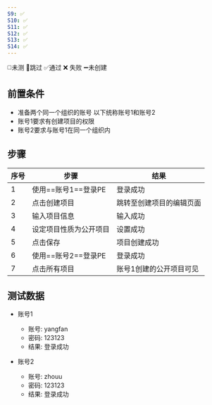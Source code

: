 ```yaml
---
S9: ✅
S10: ✅
S11: ✅
S12: ✅
S13: ✅
S14: ✅
---
```

◻️未测    🚫跳过     ✅通过    ❌ 失败    ➖未创建

## 前置条件

- 准备两个同一个组织的账号 以下统称账号1和账号2
- 账号1要求有创建项目的权限
- 账号2要求与账号1在同一个组织内

## 步骤

| 序号  | 步骤            | 结果           |
| --- | ------------- | ------------ |
| 1   | 使用==账号1==登录PE | 登录成功         |
| 2   | 点击创建项目        | 跳转至创建项目的编辑页面 |
| 3   | 输入项目信息        | 输入成功         |
| 4   | 设定项目性质为公开项目   | 设置成功         |
| 5   | 点击保存          | 项目创建成功       |
| 6   | 使用==账号2==登录PE | 登录成功         |
| 7   | 点击所有项目        | 账号1创建的公开项目可见 |

## 测试数据

- 账号1
	- 账号: yangfan
	- 密码: 123123
	- 结果: 登录成功

- 账号2
	- 账号: zhouu
	- 密码: 123123
	- 结果: 登录成功
